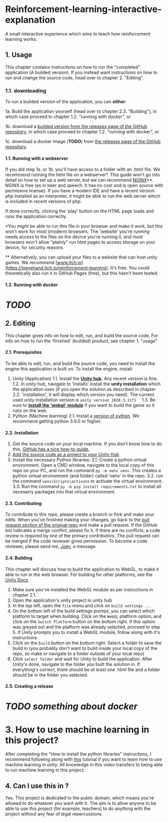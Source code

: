 # Reinforcement-learning-interactive-explanation
A small interactive experience which aims to teach how reinforcement learning works.

## 1. Usage

This chapter contains instructions on how to run the "completed" application (A builded version). If you instead want instructions on how to run and change the source code, head over to chapter 2. "Editing".

### 1.1. downloading

To run a builded version of the application, you can **either**: 

1a. Build the application yourself (head over to chapter 2.3. "Building"), in which case proceed to chapter 1.2. "running with docker", or 

1b. download a [builded version from the releases page of the GitHub repository](https://github.com/Joey-Einerhand/Reinforcement-learning-interactive-explanation/releases), in which case proceed to chapter 1.2. "running with docker", or

1c. download a docker image (**TODO**) from [the releases page of the GitHub repository](https://github.com/Joey-Einerhand/Reinforcement-learning-interactive-explanation/releases) 

#### 1.1. Running with a webserver

If you did step 1a. or 1b. you'll have access to a folder with an .html file. We recommend running the html file on a webserver*. This guide won't go into detail on how to set up a web server, but we can recommend [NGINX](https://nginx.org/en/)**. NGINX is free (as in beer and speech. It has no cost and is open source with permissive license).
If you have a modern IDE and have a recent version php installed as an interpreter, it might be able to run the web server which is included in recent versions of php. 

If done correctly, clicking the 'play' button on the HTML page loads and runs the application correctly.

*You _might_ be able to run this file in your browser and make it work, but this won't work for most (modern) browsers. The 'website' you're running needs access to the files on the device you're running it, and most browsers won't allow "plainly" run html pages to access storage on your device, for security reasons

** Alternatively, you can upload your files to a website that can host unity games. We recommend [www.itch.io](https://joeyehand.itch.io/reinforcement-learning). It's free. You could theoretically also run it in GitHub Pages (free), but this hasn't been tested.

#### 1.2. Running with docker

# **_TODO_**



## 2. Editing

This chapter gives info on how to edit, run, and build the source code. For info on how to run the 'finished' (builded) product, see chapter 1. "usage"

#### 2.1. Prerequisites

To be able to edit, run, and build the source code, you need to install the engine this application is built on. To install the engine, install:
 
 1. Unity (Application)
  1.1. Install the [**Unity hub**](https://docs.unity3d.com/Manual/GettingStartedInstallingHub.html). Any recent version is fine.
  1.2. In unity hub, navigate to 'installs' install the **unity installation** which the application uses (if you open the solution as described in chapter 2.2. 'installation', it will display which version you need). The current used unity installation version is `unity version 2020.3.11f1  `
  1.3. Be sure to [**install the 'webgl' module**](https://docs.unity3d.com/Manual/GettingStartedAddingEditorComponents.html) if you want to build the game so it runs on the web.
 2. Python (Machine learning)
  2.1. Install a [version of python](https://www.python.org/downloads/). We recommend getting python 3.9.0 or higher. 





#### 2.2. Installation

1. Get the source code on your local machine. If you don't know how to do this, [GitHub has a nice how-to guide.](https://docs.github.com/en/desktop/contributing-and-collaborating-using-github-desktop/adding-and-cloning-repositories/cloning-a-repository-from-github-to-github-desktop)
2. [Add the source code as a project to your Unity Hub](https://docs.unity3d.com/2019.1/Documentation/Manual/GettingStartedOpeningProjects.html)
3. Install the necessary Python libraries:
   3.1.  Create a python virtual environment. Open a CMD window, navigate to the local copy of this repo on your PC, and run the command `py -m venv venv`. This creates a python virtual environment (and folder) called 'venv' in the repo.
   3.2. run the command `venv\Scripts\activate` to activate the virtual environment.
   3.3. Run the command `py -m pip install requirements.txt` to install  all necesarry packages into that virtual environment. 

#### 2.3. Contributing

To contribute to this repo, please create a branch or fork and make your edits. When you've finished making your changes, go back to the [pull request section of the original repo](https://github.com/Joey-Einerhand/Reinforcement-learning-interactive-explanation/pulls) and make a pull request. If the GitHub bot indicates a merge conflict, please fix it. If there are no conflicts, a code review is required by one of the primary contributors. The pull request can be merged if the code reviewer gives permission.
To become a code reviewer, please send me, [Joey](https://github.com/Joey-Einerhand), a message. 

#### 2.4. Building

This chapter will discuss how to build the application to WebGL, to make it able to run in the web browser. For building for other platforms, see the [Unity Docs](https://docs.unity3d.com/Manual/BuildSettings.html).

1. Make sure you've installed the WebGL module as per instructions in chapter 2.1.
2. Open the application's unity project in unity hub
3. In the top left, open the `file` menu and click on `build settings ...`
4. On the bottom left of the build settings prompt, you can select which platform to target when building. Click on the `WebGL` platform option, and click on the `Switch Platform` button on the bottom right. If this option was greyed out and the platform was already selected, proceed to step 5. If Unity prompts you to install a WebGL module, follow along with it's instructions.
5. Click on the `build` button on the bottom right. Select a folder to save the build in (you probably don't want to build inside your local copy of the repo, so make or navigate to a folder outside of your local repo)
6. Click `select folder` and wait for Unity to build the application. After Unity's done, navigate to the folder you built the solution in. If everything's correct, there should be _at least_ one .html file and a folder should be in the folder you selected.



#### 2.5. Creating a release

# _TODO **something about docker**_

# 3. How to use machine learning in this project?

After completing the "How to install the python libraries" instructions, I recommend following along with [this](https://www.youtube.com/watch?v=zPFU30tbyKs) tutorial if you want to learn how to use machine learning in unity. All knowledge in this video transfers to being able to run machine learning in this project.



## 4. Can I use this in <x>?
Yes. This project is dedicated to the public domain, which means you're allowed to do whatever you want with it. The aim is to allow anyone to be able to use this project (for example, teachers) to do anything with the project without any fear of legal repercussions.

